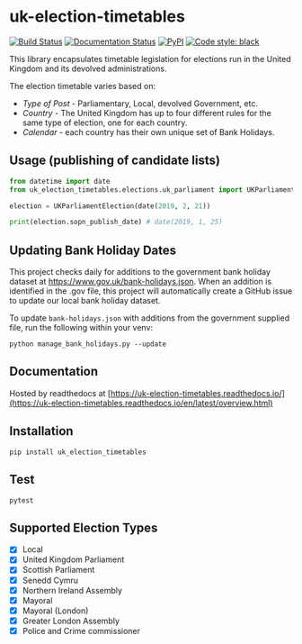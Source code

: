 # uk-election-timetables

[![Build Status](https://travis-ci.com/DemocracyClub/uk-election-timetables.svg?branch=main)](https://travis-ci.com/DemocracyClub/uk-election-timetables)
[![Documentation Status](https://readthedocs.org/projects/uk-election-timetables/badge/?version=latest)](https://uk-election-timetables.readthedocs.io/en/latest/overview.html?badge=latest)
[![PyPI](https://img.shields.io/pypi/v/uk-election-timetables.svg)](https://pypi.org/project/uk-election-timetables/)
[![Code style: black](https://img.shields.io/badge/code%20style-black-000000.svg)](https://github.com/ambv/black)

This library encapsulates timetable legislation for elections run in the United Kingdom and its devolved administrations.

The election timetable varies based on:

 * *Type of Post* - Parliamentary, Local, devolved Government, etc.
 * *Country* - The United Kingdom has up to four different rules for the same type of election, one for each country.
 * *Calendar* - each country has their own unique set of Bank Holidays.

## Usage (publishing of candidate lists)

```python
from datetime import date
from uk_election_timetables.elections.uk_parliament import UKParliamentElection

election = UKParliamentElection(date(2019, 2, 21))

print(election.sopn_publish_date) # date(2019, 1, 25)
```

## Updating Bank Holiday Dates
This project checks daily for additions to the government bank holiday dataset at https://www.gov.uk/bank-holidays.json. When an addition is identified in the .gov file, this project will automatically create a GitHub issue to update our local bank holiday dataset.

To update `bank-holidays.json` with additions from the government supplied file, run the following within your venv:
```commandline
python manage_bank_holidays.py --update
```

## Documentation

Hosted by readthedocs at [https://uk-election-timetables.readthedocs.io/](https://uk-election-timetables.readthedocs.io/en/latest/overview.html)

## Installation

`pip install uk_election_timetables`
 
## Test

`pytest`

## Supported Election Types

 - [x] Local
 - [x] United Kingdom Parliament
 - [x] Scottish Parliament
 - [x] Senedd Cymru
 - [x] Northern Ireland Assembly
 - [x] Mayoral
 - [x] Mayoral (London)
 - [x] Greater London Assembly
 - [x] Police and Crime commissioner
